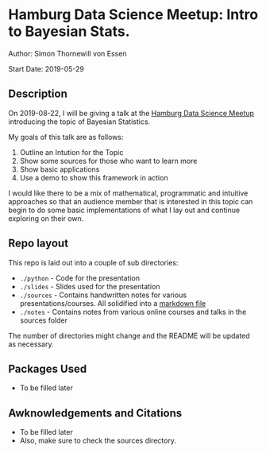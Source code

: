 # Hamburg Data Science Meetup: Intro to Bayesian Stats.
Author: Simon Thornewill von Essen

Start Date: 2019-05-29

## Description

On 2019-08-22, I will be giving a talk at the [Hamburg Data Science Meetup](https://www.meetup.com/Hamburg-Data-Science-Meetup/events/259329049/)
introducing the topic of Bayesian Statistics.

My goals of this talk are as follows:

1. Outline an Intution for the Topic
2. Show some sources for those who want to learn more
3. Show basic applications
4. Use a demo to show this framework in action

I would like there to be a mix of mathematical, programmatic and intuitive approaches so that an audience member that is interested in this topic can 
begin to do some basic implementations of what I lay out and continue exploring on their own.

## Repo layout

This repo is laid out into a couple of sub directories:

* `./python` - Code for the presentation
* `./slides` - Slides used for the presentation
* `./sources` - Contains handwritten notes for various presentations/courses. All solidified into a [markdown file](https://github.com/SThornewillvE/Hamburg_DS_Meetup_Bayesian-Stats_Intro/blob/master/sources/bayesian-stats_sources.md)
* `./notes` - Contains notes from various online courses and talks in the sources folder

The number of directories might change and the README will be updated as necessary.

## Packages Used

* To be filled later

## Awknowledgements and Citations

* To be filled later
* Also, make sure to check the sources directory.
